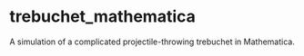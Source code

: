# trebuchet_mathematica
A simulation of a complicated projectile-throwing trebuchet in Mathematica.
